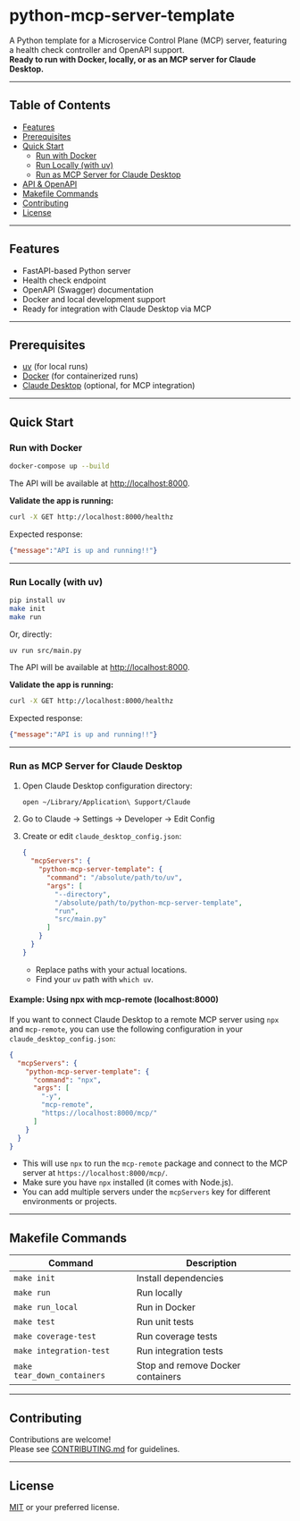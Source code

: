 # python-mcp-server-template

A Python template for a Microservice Control Plane (MCP) server, featuring a health check controller and OpenAPI support.  
**Ready to run with Docker, locally, or as an MCP server for Claude Desktop.**

---

## Table of Contents
- [Features](#features)
- [Prerequisites](#prerequisites)
- [Quick Start](#quick-start)
  - [Run with Docker](#run-with-docker)
  - [Run Locally (with uv)](#run-locally-with-uv)
  - [Run as MCP Server for Claude Desktop](#run-as-mcp-server-for-claude-desktop)
- [API & OpenAPI](#api--openapi)
- [Makefile Commands](#makefile-commands)
- [Contributing](#contributing)
- [License](#license)

---

## Features
- FastAPI-based Python server
- Health check endpoint
- OpenAPI (Swagger) documentation
- Docker and local development support
- Ready for integration with Claude Desktop via MCP

---

## Prerequisites

- [uv](https://github.com/astral-sh/uv) (for local runs)
- [Docker](https://www.docker.com/) (for containerized runs)
- [Claude Desktop](https://www.anthropic.com/claude) (optional, for MCP integration)

---

## Quick Start

### Run with Docker

```bash
docker-compose up --build
```
The API will be available at [http://localhost:8000](http://localhost:8000).

**Validate the app is running:**
```bash
curl -X GET http://localhost:8000/healthz
```
Expected response:
```json
{"message":"API is up and running!!"}
```

---

### Run Locally (with uv)

```bash
pip install uv
make init
make run
```
Or, directly:
```bash
uv run src/main.py
```
The API will be available at [http://localhost:8000](http://localhost:8000).

**Validate the app is running:**
```bash
curl -X GET http://localhost:8000/healthz
```
Expected response:
```json
{"message":"API is up and running!!"}
```

---

### Run as MCP Server for Claude Desktop

1. Open Claude Desktop configuration directory:
   ```bash
   open ~/Library/Application\ Support/Claude
   ```
2. Go to Claude -> Settings -> Developer -> Edit Config

3. Create or edit `claude_desktop_config.json`:
   ```json
   {
     "mcpServers": {
       "python-mcp-server-template": {
         "command": "/absolute/path/to/uv",
         "args": [
           "--directory",
           "/absolute/path/to/python-mcp-server-template",
           "run",
           "src/main.py"
         ]
       }
     }
   }
   ```
   - Replace paths with your actual locations.
   - Find your `uv` path with `which uv`.

#### Example: Using npx with mcp-remote (localhost:8000)

If you want to connect Claude Desktop to a remote MCP server using `npx` and `mcp-remote`, you can use the following configuration in your `claude_desktop_config.json`:

```json
{
  "mcpServers": {
    "python-mcp-server-template": {
      "command": "npx",
      "args": [
        "-y",
        "mcp-remote",
        "https://localhost:8000/mcp/"
      ]
    }
  }
}
```

- This will use `npx` to run the `mcp-remote` package and connect to the MCP server at `https://localhost:8000/mcp/`.
- Make sure you have `npx` installed (it comes with Node.js).
- You can add multiple servers under the `mcpServers` key for different environments or projects.


---

## Makefile Commands

| Command                  | Description                                 |
|--------------------------|---------------------------------------------|
| `make init`              | Install dependencies                        |
| `make run`               | Run locally                                 |
| `make run_local`         | Run in Docker                               |
| `make test`              | Run unit tests                              |
| `make coverage-test`     | Run coverage tests                          |
| `make integration-test`  | Run integration tests                       |
| `make tear_down_containers` | Stop and remove Docker containers        |

---

## Contributing

Contributions are welcome!  
Please see [CONTRIBUTING.md](CONTRIBUTING.md) for guidelines.

---

## License

[MIT](LICENSE) or your preferred license. 